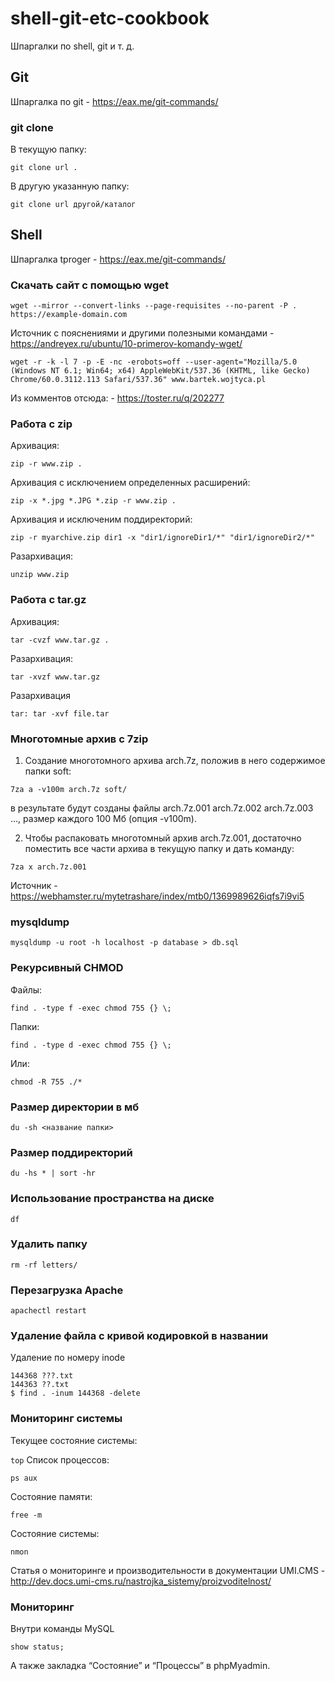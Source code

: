 # shell-git-etc-cookbook

Шпаргалки по shell, git и т. д.

## Git

Шпаргалка по git - https://eax.me/git-commands/

### git clone

В текущую папку:

```git clone url .```

В другую указанную папку:

```git clone url другой/каталог```


## Shell 

Шпаргалка tproger - https://eax.me/git-commands/

### Скачать сайт с помощью wget

```wget --mirror --convert-links --page-requisites --no-parent -P . https://example-domain.com```

Источник с пояснениями и другими полезными командами - https://andreyex.ru/ubuntu/10-primerov-komandy-wget/

```wget -r -k -l 7 -p -E -nc -erobots=off --user-agent="Mozilla/5.0 (Windows NT 6.1; Win64; x64) AppleWebKit/5З7.З6 (KHTML, like Gecko) Chrome/60.0.З112.11З Safari/5З7.36" www.bartek.wojtyca.pl```

Из комментов отсюда: - https://toster.ru/q/202277

### Работа с zip

Архивация: 

```zip -r www.zip . ```

Архивация с исключением определенных расширений: 

```zip -x *.jpg *.JPG *.zip -r www.zip .```

Архивация и исключеним поддиректорий:

```zip -r myarchive.zip dir1 -x "dir1/ignoreDir1/*" "dir1/ignoreDir2/*"```

Разархивация: 

```unzip www.zip```


### Работа с tar.gz

Архивация: 

```tar -cvzf www.tar.gz .```

Разархивация: 

```tar -xvzf www.tar.gz```

Разархивация

```tar: tar -xvf file.tar```


### Многотомные архив с 7zip 

1. Создание многотомного архива arch.7z, положив в него содержимое папки soft:

```7za a -v100m arch.7z soft/```

в результате будут созданы файлы arch.7z.001 arch.7z.002 arch.7z.003 ..., размер каждого 100 Мб (опция -v100m).

2. Чтобы распаковать многотомный архив arch.7z.001, достаточно поместить все части архива в текущую папку и дать команду:

```7za x arch.7z.001```

Источник - https://webhamster.ru/mytetrashare/index/mtb0/1369989626iqfs7i9vi5

### mysqldump

```mysqldump -u root -h localhost -p database > db.sql```


### Рекурсивный CHMOD

Файлы: 

```find . -type f -exec chmod 755 {} \;```

Папки: 

```find . -type d -exec chmod 755 {} \;```

Или: 

```chmod -R 755 ./*```

### Размер директории в мб

```du -sh <название папки>```

### Размер поддиректорий 

```du -hs * | sort -hr```

### Использование пространства на диске

```df```

###  Удалить папку

```rm -rf letters/```

### Перезагрузка Apache

```apachectl restart```

### Удаление файла с кривой кодировкой в названии

Удаление по номеру inode

```$ ls -1 -i
144368 ???.txt
144363 ??.txt
$ find . -inum 144368 -delete
```


### Мониторинг системы

Текущее состояние системы: 

```top```
Список процессов: 

```ps aux```

Состояние памяти:

```free -m```

Состояние системы: 

```nmon```

Статья о мониторинге и производительности в документации UMI.CMS - http://dev.docs.umi-cms.ru/nastrojka_sistemy/proizvoditelnost/

### Мониторинг

Внутри команды MySQL


```show processlist;
show status;
```

А также закладка “Состояние” и “Процессы” в phpMyadmin.











